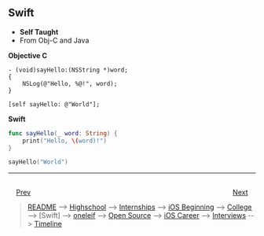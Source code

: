 ## Swift
- **Self Taught**
- From Obj-C and Java


**Objective C**
```objc
- (void)sayHello:(NSString *)word;
{
    NSLog(@"Hello, %@!", word);
}

[self sayHello: @"World"];
```

**Swift**
```swift
func sayHello(_ word: String) {
    print("Hello, \(word)!")
}

sayHello("World")
```

***

<div style="padding: 16;">
	<div style="float: left">
		<a href="college.md">Prev</a>
	</div>
	<div style="float: right">
		<a href="oneleif.md">Next</a>
	</div>
</div>

> [README](../README.md) --> [Highschool](highschool.md) --> [Internships](internships.md) --> [iOS Beginning](iOS-beginning.md) --> [College](college.md) --> [Swift] --> [oneleif](oneleif.md) --> [Open Source](open-source.md) --> [iOS Career](iOS-career.md) --> [Interviews](interviews.md) --> [Timeline](timeline.md)
